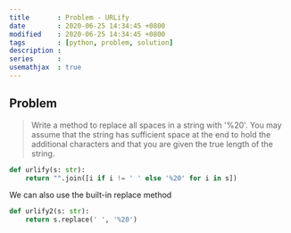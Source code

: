 ```yaml
---
title       : Problem - URLify
date        : 2020-06-25 14:34:45 +0800
modified    : 2020-06-25 14:34:45 +0800
tags        : [python, problem, solution]
description :
series      :
usemathjax  : true
---
```


## Problem

> Write a method to replace all spaces in a string with '%20'. You may assume that the string has sufficient space at the end to hold the additional characters and that you are given the true length of the string.

```python
def urlify(s: str):
    return "".join([i if i != ' ' else '%20' for i in s])
```

We can also use the built-in replace method

```python
def urlify2(s: str):
    return s.replace(' ', '%20')
```

